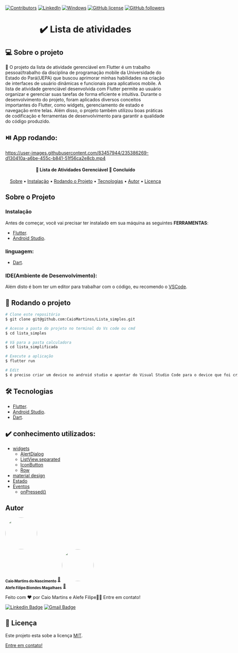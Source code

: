 
[![Contributors](https://img.shields.io/github/contributors/CaioMartinss/calculadora.svg)](https://github.com/CaioMartinss/calculadora/graphs/contributors)
[![LinkedIn](https://img.shields.io/badge/-LinkedIn-blue?style=flat-square&logo=linkedin&logoColor=white&link=URL)](https://www.linkedin.com/in/caio-martinss/)
[![Windows](https://svgshare.com/i/ZhY.svg)](https://svgshare.com/i/ZhY.svg)
[![GitHub license](https://img.shields.io/github/license/Naereen/StrapDown.js.svg)](https://github.com/CaioMartinss/calculadora/blob/master/LICENSE)
[![GitHub followers](https://img.shields.io/github/followers/CaioMartinss.svg?style=social&label=Follow&maxAge=2592000)](https://github.com/CaioMartinss?tab=followers)


<h1 align="center"> ✔️ Lista de atividades</h1>



## 💻 Sobre o projeto

💬 O projeto da lista de atividade gerenciável em Flutter é um trabalho pessoal/trabalho da disciplina de programação mobile da Universidade do Estado do Pará(UEPA) que buscou aprimorar minhas habilidades na criação de interfaces de usuário dinâmicas e funcionais para aplicativos mobile. A lista de atividade gerenciável desenvolvida com Flutter permite ao usuário organizar e gerenciar suas tarefas de forma eficiente e intuitiva.
Durante o desenvolvimento do projeto, foram aplicados diversos conceitos importantes do Flutter, como widgets, gerenciamento de estado e navegação entre telas. Além disso, o projeto também utilizou boas práticas de codificação e ferramentas de desenvolvimento para garantir a qualidade do código produzido.

## ⏯️ App rodando:




https://user-images.githubusercontent.com/83457944/235386269-d130410a-a6be-455c-b841-51f56ca2e8cb.mp4


<h4 align="center"> 
	📱  Lista de Atividades Gerenciável 💯 Concluído 
</h4>



<p align="center">
 <a href="#-sobre-o-projeto">Sobre</a> • 
 <a href="#instalação">Instalação</a> • 
  <a href="#-rodando-o-projeto">Rodando o Projeto</a> • 
 <a href="#-tecnologias">Tecnologias</a> • 
 <a href="#autor">Autor</a> • 
 <a href="#Licença">Licença</a>  
</p>


<!-- Sobre o Projeto -->
## Sobre o Projeto

<div style="position:relative;width:fit-content;height:fit-content;">
 

### Instalação

Antes de começar, você vai precisar ter instalado em sua máquina as seguintes **FERRAMENTAS**:
	
- [Flutter](https://docs.flutter.dev/get-started/install). 
- [Android Studio](https://developer.android.com/studio). 

### linguagem:
 - [Dart](https://dart.dev/). 
	
### IDE(Ambiente de Desenvolvimento):	
Além disto é bom ter um editor para trabalhar com o código, eu recomendo o [VSCode](https://code.visualstudio.com/).

## 🎲 Rodando o projeto

```bash
# Clone este repositório
$ git clone git@github.com:CaioMartinss/Lista_simples.git

# Acesse a pasta do projeto no terminal do Vs code ou cmd
$ cd lista_simples

# Vá para a pasta calculadora
$ cd lista_simplificada

# Execute a aplicação 
$ flutter run 

# Edit
$ é preciso criar um device no android studio e apontar do Visual Studio Code para o device que foi criado
```	

## 🛠 Tecnologias

- [Flutter](https://docs.flutter.dev/get-started/install). 
- [Android Studio](https://developer.android.com/studio). 
- [Dart](https://dart.dev/). 
	
  
## ✔️ conhecimento utilizados:
	
* [widgets]()
	* [AlertDialog]()
	* [ListView.separated]()
	* [IconButton]()
	* [Row ]()
* [material design]()
* [Estado]()
* [Eventos]()
	* [onPressed()]()

	
	
 ## Autor

<a href="#">
 <img style="border-radius: 50%;" src="https://s.gravatar.com/avatar/10a146fbe0eaa590cf49d77127f22e37?s=80" width="100px;" alt=""/>
 <br />
 <sub><b>Caio Martins do Nascimento</b></sub></a> <a href="#" title="Caio Martins do Nascimento">🚀</a>

<a href="#">
 <img style="border-radius: 50%;" src="https://s.gravatar.com/avatar/7be230d87b0c2dc0604e170fa14c6e3e?s=80" width="100px;" alt=""/>
 <br />
 <sub><b>Alefe Filipe Biondes Magalhaes</b></sub></a> <a href="#" title="Alefe Filipe Biondes Magalhaes">🚀</a>

Feito com ❤️ por Caio Martins e Alefe Filipe👋🏽 Entre em contato!

<!-- [![Twitter Badge](https://img.shields.io/badge/-@tgmarinho-1ca0f1?style=flat-square&labelColor=1ca0f1&logo=twitter&logoColor=white&link=https://twitter.com/tgmarinho)](https://twitter.com/tgmarinho)  -->
[![Linkedin Badge](https://img.shields.io/badge/-caio-blue?style=flat-square&logo=Linkedin&logoColor=white&link=https://www.linkedin.com/in/caio-martinss/)](https://www.linkedin.com/in/caio-martinss/) 
[![Gmail Badge](https://img.shields.io/badge/-martinscaio29@gmail.com-c14438?style=flat-square&logo=Gmail&logoColor=white&link=mailto:martinscaio29@gmail.com)](mailto:martinscaio29@gmail.com)


 ## 📝 Licença

Este projeto esta sobe a licença [MIT](./LICENCE).

 [Entre em contato!](https://www.linkedin.com/in/caio-martinss/)


  
  
